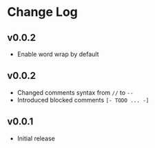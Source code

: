 # Change Log

## v0.0.2
- Enable word wrap by default

## v0.0.2
- Changed comments syntax from `//` to `--`
- Introduced blocked comments `[- TODO ... -]`

## v0.0.1
- Initial release
